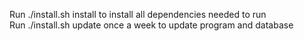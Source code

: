 Run ./install.sh install to install all dependencies needed to run <br>
Run ./install.sh update once a week to update program and database